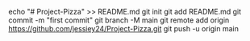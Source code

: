 echo "# Project-Pizza" >> README.md
git init
git add README.md
git commit -m "first commit"
git branch -M main
git remote add origin https://github.com/jessiey24/Project-Pizza.git
git push -u origin main
